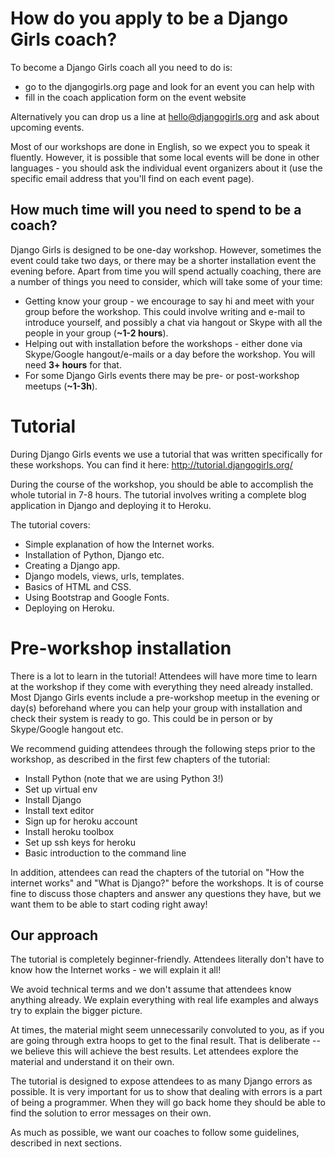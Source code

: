 # How do you apply to be a Django Girls coach?

To become a Django Girls coach all you need to do is:

* go to the djangogirls.org page and look for an event you can help with
* fill in the coach application form on the event website

Alternatively you can drop us a line at hello@djangogirls.org and ask about upcoming events.

Most of our workshops are done in English, so we expect you to speak it fluently. However, it is possible that some local events will be done in other languages - you should ask the individual event organizers about it (use the specific email address that you'll find on each event page).

## How much time will you need to spend to be a coach?

Django Girls is designed to be one-day workshop. However, sometimes the event could take two days, or there may be a shorter installation event the evening before. Apart from time you will spend actually coaching, there are a number of things you need to consider, which will take some of your time:

* Getting know your group - we encourage to say hi and meet with your group before the workshop. This could involve writing and e-mail to introduce yourself, and possibly a chat via hangout or Skype with all the people in your group (__~1-2 hours__).
* Helping out with installation before the workshops - either done via Skype/Google hangout/e-mails or a day before the workshop. You will need __3+ hours__ for that.
* For some Django Girls events there may be pre- or post-workshop meetups (__~1-3h__).

# Tutorial

During Django Girls events we use a tutorial that was written specifically for these workshops. You can find it here: http://tutorial.djangogirls.org/

During the course of the workshop, you should be able to accomplish the whole tutorial in 7-8 hours.  The tutorial involves writing a complete blog application in Django and deploying it to Heroku.

The tutorial covers:
* Simple explanation of how the Internet works.
* Installation of Python, Django etc.
* Creating a Django app.
* Django models, views, urls, templates.
* Basics of HTML and CSS. 
* Using Bootstrap and Google Fonts.
* Deploying on Heroku.

# Pre-workshop installation

There is a lot to learn in the tutorial!  Attendees will have more time to learn at the workshop if they come with everything they need already installed.  Most Django Girls events include a pre-workshop meetup in the evening or day(s) beforehand where you can help your group with installation and check their system is ready to go.  This could be in person or by Skype/Google hangout etc.

We recommend guiding attendees through the following steps prior to the workshop, as described in the first few chapters of the tutorial:
* Install Python (note that we are using Python 3!)
* Set up virtual env
* Install Django
* Install text editor
* Sign up for heroku account
* Install heroku toolbox
* Set up ssh keys for heroku
* Basic introduction to the command line

In addition, attendees can read the chapters of the tutorial on "How the internet works" and "What is Django?" before the workshops.  It is of course fine to discuss those chapters and answer any questions they  have, but we want them to be able to start coding right away!


## Our approach

The tutorial is completely beginner-friendly. Attendees literally don't have to know how the Internet works - we will explain it all!

We avoid technical terms and we don't assume that attendees know anything already. We explain everything with real life examples and always try to explain the bigger picture.

At times, the material might seem unnecessarily convoluted to you, as if you are going through extra hoops to get to the final result. That is deliberate -- we believe this will achieve the best results. Let attendees explore the material and understand it on their own.

The tutorial is designed to expose attendees to as many Django errors as possible. It is very important for us to show that dealing with errors is a part of being a programmer. When they will go back home they should be able to find the solution to error messages on their own.

As much as possible, we want our coaches to follow some guidelines, described in next sections.
